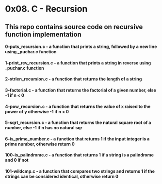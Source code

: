 # 0x08. C - Recursion
## This repo contains source code on recursive function implementation
#### 0-puts_recursion.c -  a function that prints a string, followed by a new line using _puchar.c function
#### 1-print_rev_recursion.c - a function that prints a string in reverse using _puchar.c function
#### 2-strlen_recursion.c - a function that returns the length of a string
#### 3-factorial.c - a function that returns the factorial of a given number, else -1 if n < 0
#### 4-pow_recursion.c - a function that returns the value of x raised to the power of y otherwise -1 if n < 0
#### 5-sqrt_recursion.c - a function that returns the natural square root of a number, else -1 if n has no natural sqr
#### 6-is_prime_number.c - a function that returns 1 if the input integer is a prime number, otherwise return 0
#### 100-is_palindrome.c - a function that returns 1 if a string is a palindrome and 0 if not
#### 101-wildcmp.c - a function that compares two strings and returns 1 if the strings can be considered identical, otherwise return 0
